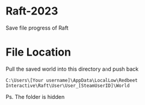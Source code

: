 # Raft-2023
Save file progress of Raft

# File Location
Pull the saved world into this directory aกd push back
```
C:\Users\[Your username]\AppData\LocalLow\Redbeet Interactive\Raft\User\User_[SteamUserID]\World
```
Ps. The folder is hidden
